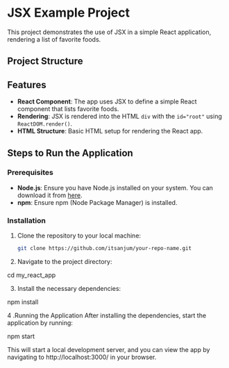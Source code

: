 # JSX Example Project

This project demonstrates the use of JSX in a simple React application, rendering a list of favorite foods.

## Project Structure


## Features

- **React Component**: The app uses JSX to define a simple React component that lists favorite foods.
- **Rendering**: JSX is rendered into the HTML `div` with the `id="root"` using `ReactDOM.render()`.
- **HTML Structure**: Basic HTML setup for rendering the React app.

## Steps to Run the Application

### Prerequisites

- **Node.js**: Ensure you have Node.js installed on your system. You can download it from [here](https://nodejs.org/).
- **npm**: Ensure npm (Node Package Manager) is installed.

### Installation

1. Clone the repository to your local machine:

   ```bash
   git clone https://github.com/itsanjum/your-repo-name.git
2. Navigate to the project directory:

cd my_react_app

3. Install the necessary dependencies:

npm install

4 .Running the Application
After installing the dependencies, start the application by running:

npm start

This will start a local development server, and you can view the app by navigating to http://localhost:3000/ in your browser.




